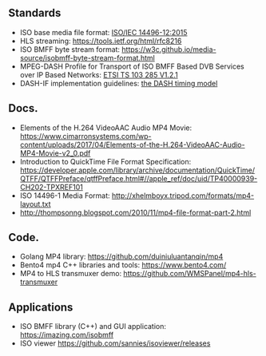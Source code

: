 ## Standards

- ISO base media file format: [ISO/IEC 14496-12:2015](c068960_ISO_IEC_14496-12_2015.pdf)
- HLS streaming: https://tools.ietf.org/html/rfc8216
- ISO BMFF byte stream format: https://w3c.github.io/media-source/isobmff-byte-stream-format.html
- MPEG-DASH Profile for Transport of ISO BMFF Based DVB Services over IP Based Networks:
  [ETSI TS 103 285 V1.2.1](https://www.etsi.org/deliver/etsi_ts/103200_103299/103285/01.02.01_60/ts_103285v010201p.pdf)
- DASH-IF implementation guidelines: [the DASH timing model](https://dashif-documents.azurewebsites.net/Guidelines-TimingModel/master/Guidelines-TimingModel.html)

## Docs.

- Elements of the H.264 VideoAAC Audio MP4 Movie:
  https://www.cimarronsystems.com/wp-content/uploads/2017/04/Elements-of-the-H.264-VideoAAC-Audio-MP4-Movie-v2_0.pdf
- Introduction to QuickTime File Format Specification:
  https://developer.apple.com/library/archive/documentation/QuickTime/QTFF/QTFFPreface/qtffPreface.html#//apple_ref/doc/uid/TP40000939-CH202-TPXREF101
- ISO 14496-1 Media Format: http://xhelmboyx.tripod.com/formats/mp4-layout.txt
- http://thompsonng.blogspot.com/2010/11/mp4-file-format-part-2.html

## Code.

- Golang MP4 library: https://github.com/duiniuluantanqin/mp4
- Bento4 mp4 C++ libraries and tools: https://www.bento4.com/
- MP4 to HLS transmuxer demo: https://github.com/WMSPanel/mp4-hls-transmuxer

## Applications

- ISO BMFF library (C++) and GUI application: https://imazing.com/isobmff
- ISO viewer https://github.com/sannies/isoviewer/releases

